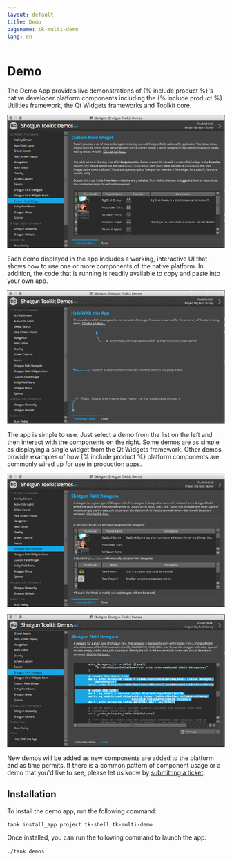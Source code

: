 ```yaml
---
layout: default
title: Demo
pagename: tk-multi-demo
lang: en
---
```


# Demo

The Demo App provides live demonstrations of {% include product %}'s native developer platform components including the {% include product %} Utilities framework, the Qt Widgets frameworks and Toolkit core. 

![Demo App](../images/apps/multi-demo-demo_app.png)

Each demo displayed in the app includes a working, interactive UI that shows how to use one or more components of the native platform. In addition, the code that is running is readily available to copy and paste into your own app. 

![Demo Basics](../images/apps/multi-demo-help_demo.png)

The app is simple to use. Just select a demo from the list on the left and then interact with the components on the right. Some demos are as simple as displaying a single widget from the Qt Widgets framework. Other demos provide examples of how {% include product %} platform components are commonly wired up for use in production apps. 

![Example Demo](../images/apps/multi-demo-delegate_demo.png)

![Code Tab](../images/apps/multi-demo-code_tab.png)

New demos will be added as new components are added to the platform and as time permits. If there is a common pattern of component usage or a demo that you'd like to see, please let us know by [submitting a ticket](https://support.shotgunsoftware.com/hc/en-us/requests/new).

## Installation

To install the demo app, run the following command:

```
tank install_app project tk-shell tk-multi-demo
```

Once installed, you can run the following command to launch the app:

`./tank demos`
